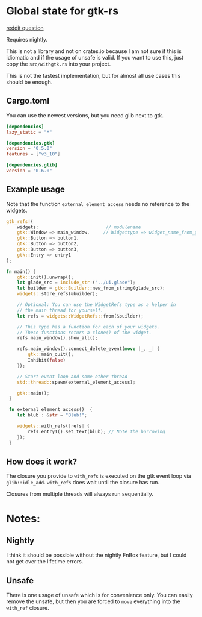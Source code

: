 
# Global state for gtk-rs

[reddit question](https://www.reddit.com/r/rust/comments/9uz3qn/what_is_the_best_way_to_structure_a_gtk_rust/)

Requires nightly.

This is not a library and not on crates.io because I am not sure if this is
idiomatic and if the usage of unsafe is valid. If you want to use this,
just copy the `src/withgtk.rs` into your project.

This is not the fastest implementation, but for almost all
use cases this should be enough.

## Cargo.toml

You can use the newest versions, but you need glib next to gtk.

```toml
[dependencies]
lazy_static = "*"

[dependencies.gtk]
version = "0.5.0"
features = ["v3_10"]

[dependencies.glib]
version = "0.6.0"
```

## Example usage

Note that the function `external_element_access` needs no reference to the widgets.

```rust
gtk_refs!(
    widgets:                         // modulename
    gtk::Window => main_window,     // Widgettype => widget_name_from_glade
    gtk::Button => button1,
    gtk::Button => button2,
    gtk::Button => button3,
    gtk::Entry => entry1
);

fn main() {
    gtk::init().unwrap();
    let glade_src = include_str!("../ui.glade");
    let builder = gtk::Builder::new_from_string(glade_src);
    widgets::store_refs(&builder);

    // Optional: You can use the WidgetRefs type as a helper in
    // the main thread for yourself.
    let refs = widgets::WidgetRefs::from(&builder);

    // This type has a function for each of your widgets.
    // These functions return a clone() of the widget.
    refs.main_window().show_all();

    refs.main_window().connect_delete_event(move |_, _| {
        gtk::main_quit();
        Inhibit(false)
    });

    // Start event loop and some other thread
    std::thread::spawn(external_element_access);

    gtk::main();
 }

 fn external_element_access()  {
    let blub : &str = "Blub!";

    widgets::with_refs(|refs| {
        refs.entry1().set_text(blub); // Note the borrowing
    });
 }

```

## How does it work?

The closure you provide to `with_refs` is executed on the gtk event loop
via `glib::idle_add`. `with_refs` does wait until the closure has run.

Closures from multiple threads will always run sequentially.


# Notes:

## Nightly

I think it should be possible without the nightly FnBox
feature, but I could not get over the lifetime errors.

## Unsafe

There is one usage of unsafe which is for convenience only.
You can easily remove the unsafe, but then you are forced to
`move` everything into the `with_ref` closure.


